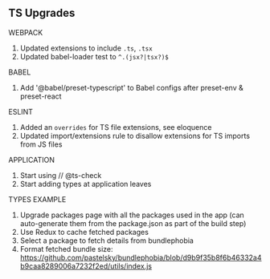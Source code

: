 ## TS Upgrades

WEBPACK

1. Updated extensions to include `.ts`, `.tsx`
1. Updated babel-loader test to `^.(jsx?|tsx?)$`

BABEL

1. Add '@babel/preset-typescript' to Babel configs after preset-env & preset-react

ESLINT

1. Added an `overrides` for TS file extensions, see eloquence
1. Updated import/extensions rule to disallow extensions for TS imports from JS files

APPLICATION

1. Start using // @ts-check
1. Start adding types at application leaves

TYPES EXAMPLE

1. Upgrade packages page with all the packages used in the app (can auto-generate them
   from the package.json as part of the build step)
2. Use Redux to cache fetched packages
3. Select a package to fetch details from bundlephobia
4. Format fetched bundle size:
   https://github.com/pastelsky/bundlephobia/blob/d9b9f35b8f6b46332a4b9caa8289006a7232f2ed/utils/index.js

